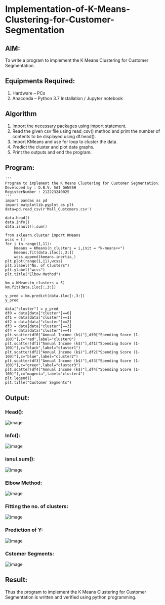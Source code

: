 # Implementation-of-K-Means-Clustering-for-Customer-Segmentation

## AIM:
To write a program to implement the K Means Clustering for Customer Segmentation.

## Equipments Required:
1. Hardware – PCs
2. Anaconda – Python 3.7 Installation / Jupyter notebook

## Algorithm
1. Import the necessary packages using import statement.
2. Read the given csv file using read_csv() method and print the number of contents to be displayed using df.head().
3. Import KMeans and use for loop to cluster the data.
4. Predict the cluster and plot data graphs.
5. Print the outputs and end the program.

## Program:
```
'''
Program to implement the K Means Clustering for Customer Segmentation.
Developed by : D.B.V. SAI GANESH
RegisterNumber : 212223240025 
'''
import pandas as pd
import matplotlib.pyplot as plt
data=pd.read_csv(r'Mall_Customers.csv')

data.head()
data.info()
data.isnull().sum()

from sklearn.cluster import KMeans
wcss = []
for i in range(1,11):
    kmeans = KMeans(n_clusters = i,init = "k-means++")
    kmeans.fit(data.iloc[:,3:])
    wcss.append(kmeans.inertia_)
plt.plot(range(1,11),wcss)
plt.xlabel("No. of Clusters")
plt.ylabel("wcss")
plt.title("Elbow Method")

km = KMeans(n_clusters = 5)
km.fit(data.iloc[:,3:])

y_pred = km.predict(data.iloc[:,3:])
y_pred

data["cluster"] = y_pred
df0 = data[data["cluster"]==0]
df1 = data[data["cluster"]==1]
df2 = data[data["cluster"]==2]
df3 = data[data["cluster"]==3]
df4 = data[data["cluster"]==4]
plt.scatter(df0["Annual Income (k$)"],df0["Spending Score (1-100)"],c="red",label="cluster0")
plt.scatter(df1["Annual Income (k$)"],df1["Spending Score (1-100)"],c="black",label="cluster1")
plt.scatter(df2["Annual Income (k$)"],df2["Spending Score (1-100)"],c="blue",label="cluster2")
plt.scatter(df3["Annual Income (k$)"],df3["Spending Score (1-100)"],c="green",label="cluster3")
plt.scatter(df4["Annual Income (k$)"],df4["Spending Score (1-100)"],c="magenta",label="cluster4")
plt.legend()
plt.title("Customer Segments")
```

## Output:

### Head():
![image](https://github.com/saiganesh2006/Implementation-of-K-Means-Clustering-for-Customer-Segmentation/assets/145742342/9c1738f3-4b9a-4db7-bce8-9dcf1f80f89b)

### Info():
![image](https://github.com/saiganesh2006/Implementation-of-K-Means-Clustering-for-Customer-Segmentation/assets/145742342/37889971-146b-48dd-a9c4-59c53577e9ff)

### isnul.sum():
![image](https://github.com/saiganesh2006/Implementation-of-K-Means-Clustering-for-Customer-Segmentation/assets/145742342/86277418-d75c-42c4-a4e3-c6910cfda6d4)

### Elbow Method:
![image](https://github.com/saiganesh2006/Implementation-of-K-Means-Clustering-for-Customer-Segmentation/assets/145742342/d8e5bd7e-5f8d-4402-a5a2-b7b698f5d108)

### Fitting the no. of clusters:
![image](https://github.com/saiganesh2006/Implementation-of-K-Means-Clustering-for-Customer-Segmentation/assets/145742342/09d8ee64-a8f6-4102-8914-9ce1deadcead)

### Prediction of Y:
![image](https://github.com/saiganesh2006/Implementation-of-K-Means-Clustering-for-Customer-Segmentation/assets/145742342/fce69c1a-77fc-4840-b669-15373bd01914)
### Cstomer Segments:
![image](https://github.com/saiganesh2006/Implementation-of-K-Means-Clustering-for-Customer-Segmentation/assets/145742342/73ac2ac7-43c8-4982-8284-caeece878b9e)

## Result:
Thus the program to implement the K Means Clustering for Customer Segmentation is written and verified using python programming.
